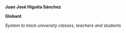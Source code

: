 **Juan José Higuita Sánchez**

**Globant**

*System to track university classes, teachers and students*